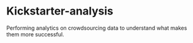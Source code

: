 # Kickstarter-analysis
Performing analytics on crowdsourcing data to understand what makes them more successful.
